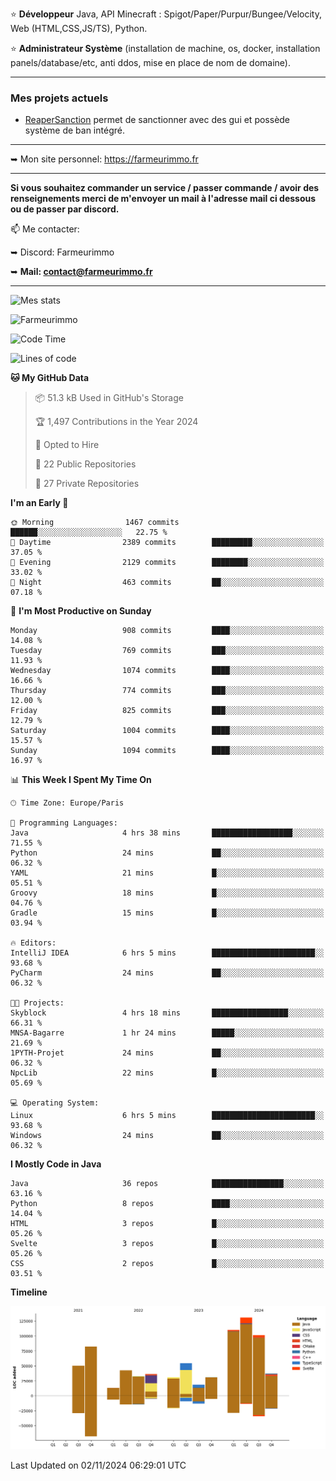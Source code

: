 ⭐ **Développeur** Java, API Minecraft : Spigot/Paper/Purpur/Bungee/Velocity, Web (HTML,CSS,JS/TS), Python.

⭐ **Administrateur Système** (installation de machine, os, docker, installation panels/database/etc, anti ddos, mise en place de nom de domaine).

---

### Mes projets actuels
- [ReaperSanction](https://www.spigotmc.org/resources/reapersanction.89580/) permet de sanctionner avec des gui et possède système de ban intégré.

---

➥ Mon site personnel: https://farmeurimmo.fr

---

**Si vous souhaitez commander un service / passer commande / avoir des renseignements merci de m'envoyer un mail à l'adresse mail ci dessous ou de passer par discord.**

📫 Me contacter:
 
   ➥ Discord: Farmeurimmo
   
   ➥ **Mail: contact@farmeurimmo.fr**

---

![Mes stats](https://github-readme-stats.farmeurimmo.fr/api?username=Farmeurimmo&count_private=true&show_icons=true&theme=radical)

<img src="https://komarev.com/ghpvc/?username=Farmeurimmo" alt="Farmeurimmo" />

<!--START_SECTION:waka-->
![Code Time](http://img.shields.io/badge/Code%20Time-1%2C638%20hrs%203%20mins-blue)

![Lines of code](https://img.shields.io/badge/From%20Hello%20World%20I%27ve%20Written-772.6%20thousand%20lines%20of%20code-blue)

**🐱 My GitHub Data** 

> 📦 51.3 kB Used in GitHub's Storage 
 > 
> 🏆 1,497 Contributions in the Year 2024
 > 
> 💼 Opted to Hire
 > 
> 📜 22 Public Repositories 
 > 
> 🔑 27 Private Repositories 
 > 
**I'm an Early 🐤** 

```text
🌞 Morning                1467 commits        ██████░░░░░░░░░░░░░░░░░░░   22.75 % 
🌆 Daytime                2389 commits        █████████░░░░░░░░░░░░░░░░   37.05 % 
🌃 Evening                2129 commits        ████████░░░░░░░░░░░░░░░░░   33.02 % 
🌙 Night                  463 commits         ██░░░░░░░░░░░░░░░░░░░░░░░   07.18 % 
```
📅 **I'm Most Productive on Sunday** 

```text
Monday                   908 commits         ████░░░░░░░░░░░░░░░░░░░░░   14.08 % 
Tuesday                  769 commits         ███░░░░░░░░░░░░░░░░░░░░░░   11.93 % 
Wednesday                1074 commits        ████░░░░░░░░░░░░░░░░░░░░░   16.66 % 
Thursday                 774 commits         ███░░░░░░░░░░░░░░░░░░░░░░   12.00 % 
Friday                   825 commits         ███░░░░░░░░░░░░░░░░░░░░░░   12.79 % 
Saturday                 1004 commits        ████░░░░░░░░░░░░░░░░░░░░░   15.57 % 
Sunday                   1094 commits        ████░░░░░░░░░░░░░░░░░░░░░   16.97 % 
```


📊 **This Week I Spent My Time On** 

```text
🕑︎ Time Zone: Europe/Paris

💬 Programming Languages: 
Java                     4 hrs 38 mins       ██████████████████░░░░░░░   71.55 % 
Python                   24 mins             ██░░░░░░░░░░░░░░░░░░░░░░░   06.32 % 
YAML                     21 mins             █░░░░░░░░░░░░░░░░░░░░░░░░   05.51 % 
Groovy                   18 mins             █░░░░░░░░░░░░░░░░░░░░░░░░   04.76 % 
Gradle                   15 mins             █░░░░░░░░░░░░░░░░░░░░░░░░   03.94 % 

🔥 Editors: 
IntelliJ IDEA            6 hrs 5 mins        ███████████████████████░░   93.68 % 
PyCharm                  24 mins             ██░░░░░░░░░░░░░░░░░░░░░░░   06.32 % 

🐱‍💻 Projects: 
Skyblock                 4 hrs 18 mins       █████████████████░░░░░░░░   66.31 % 
MNSA-Bagarre             1 hr 24 mins        █████░░░░░░░░░░░░░░░░░░░░   21.69 % 
1PYTH-Projet             24 mins             ██░░░░░░░░░░░░░░░░░░░░░░░   06.32 % 
NpcLib                   22 mins             █░░░░░░░░░░░░░░░░░░░░░░░░   05.69 % 

💻 Operating System: 
Linux                    6 hrs 5 mins        ███████████████████████░░   93.68 % 
Windows                  24 mins             ██░░░░░░░░░░░░░░░░░░░░░░░   06.32 % 
```

**I Mostly Code in Java** 

```text
Java                     36 repos            ████████████████░░░░░░░░░   63.16 % 
Python                   8 repos             ████░░░░░░░░░░░░░░░░░░░░░   14.04 % 
HTML                     3 repos             █░░░░░░░░░░░░░░░░░░░░░░░░   05.26 % 
Svelte                   3 repos             █░░░░░░░░░░░░░░░░░░░░░░░░   05.26 % 
CSS                      2 repos             █░░░░░░░░░░░░░░░░░░░░░░░░   03.51 % 
```



**Timeline**

![Lines of Code chart](https://raw.githubusercontent.com/Farmeurimmo/Farmeurimmo/main/assets/bar_graph.png)


 Last Updated on 02/11/2024 06:29:01 UTC
<!--END_SECTION:waka-->
